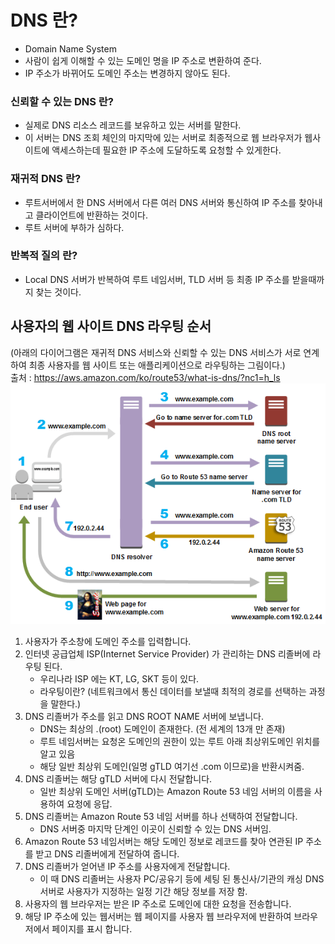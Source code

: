 # DNS 란?
* Domain Name System
* 사람이 쉽게 이해할 수 있는 도메인 명을 IP 주소로 변환하여 준다.
* IP 주소가 바뀌어도 도메인 주소는 변경하지 않아도 된다.

### 신뢰할 수 있는 DNS 란?
  + 실제로 DNS 리소스 레코드를 보유하고 있는 서버를 말한다.
  + 이 서버는 DNS 조회 체인의 마지막에 있는 서버로 최종적으로 웹 브라우저가 웹사이트에 액세스하는데 필요한 IP 주소에 도달하도록 요청할 수 있게한다.
### 재귀적 DNS 란?
   + 루트서버에서 한 DNS 서버에서 다른 여러 DNS 서버와 통신하여 IP 주소를 찾아내고 클라이언트에 반환하는 것이다.
   + 루트 서버에 부하가 심하다.
### 반복적 질의 란?
   + Local DNS 서버가 반복하여 루트 네임서버, TLD 서버 등 최종 IP 주소를 받을때까지 찾는 것이다.

## 사용자의 웹 사이트 DNS 라우팅 순서
(아래의 다이어그램은 재귀적 DNS 서비스와 신뢰할 수 있는 DNS 서비스가 서로 연계하여 최종 사용자를 웹 사이트 또는 애플리케이션으로 라우팅하는 그림이다.)<br/>
출처 : https://aws.amazon.com/ko/route53/what-is-dns/?nc1=h_ls
![img.png](img.png)

1. 사용자가 주소창에 도메인 주소를 입력합니다.
2. 인터넷 공급업체 ISP(Internet Service Provider) 가 관리하는 DNS 리졸버에 라우팅 된다.
   + 우리나라 ISP 에는 KT, LG, SKT 등이 있다.
   + 라우팅이란? (네트워크에서 통신 데이터를 보낼때 최적의 경로를 선택하는 과정을 말한다.)
3. DNS 리졸버가 주소를 읽고 DNS ROOT NAME 서버에 보냅니다.
   + DNS는 최상의 .(root) 도메인이 존재한다. (전 세계의 13개 만 존재)
   + 루트 네임서버는 요청온 도메인의 권한이 있는 루트 아래 최상위도메인 위치를 알고 있음
   + 해당 일반 최상위 도메인(일명 gTLD 여기선 .com 이므로)을 반환시켜줌.
4. DNS 리졸버는 해당 gTLD 서버에 다시 전달합니다.
   + 일반 최상위 도메인 서버(gTLD)는 Amazon Route 53 네임 서버의 이름을 사용하여 요청에 응답.
5. DNS 리졸버는 Amazon Route 53 네임 서버를 하나 선택하여 전달합니다.
   + DNS 서버중 마지막 단계인 이곳이 신뢰할 수 있는 DNS 서버임.
6. Amazon Route 53 네임서버는 해당 도메인 정보로 레코드를 찾아 연관된 IP 주소를 받고 DNS 리졸버에게 전달하여 줍니다.
7. DNS 리졸버가 얻어낸 IP 주소를 사용자에게 전달합니다.
   + 이 때 DNS 리졸버는 사용자 PC/공유기 등에 세팅 된 통신사/기관의 캐싱 DNS 서버로 사용자가 지정하는 일정 기간 해당 정보를 저장 함.
8. 사용자의 웹 브라우저는 받은 IP 주소로 도메인에 대한 요청을 전송합니다.
9. 해당 IP 주소에 있는 웹서버는 웹 페이지를 사용자 웹 브라우저에 반환하여 브라우저에서 페이지를 표시 합니다.